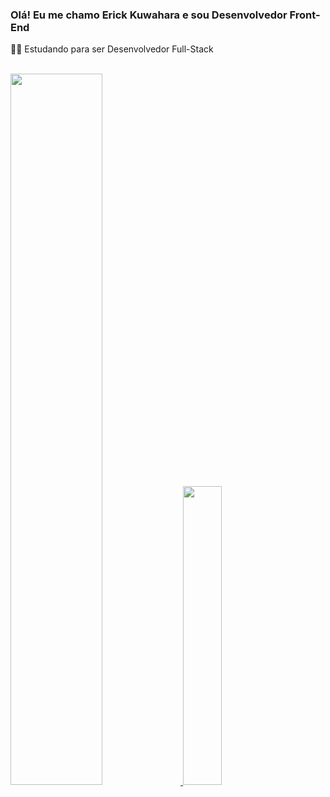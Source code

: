 ### Olá! Eu me chamo Erick Kuwahara e sou Desenvolvedor Front-End

👨‍💻 Estudando para ser Desenvolvedor Full-Stack

<br>

<a href="https://github.com/ErickKS/">
  <img width="54%" src="https://github-readme-stats.vercel.app/api?username=ErickKS&show_icons=true&theme=github_dark&hide=prs,issues" />
</a>
<a href="https://github.com/ErickKS/">
  <img width="35%" src="https://github-readme-stats.vercel.app/api/top-langs/?username=ErickKS&layout=compact&theme=github_dark" />
</a>
<!--
<div style="display = inline_block"><br>
  <img aling="center" width="40" height="40" margin="0 20" alt="hmtl" src="https://cdn.jsdelivr.net/gh/devicons/devicon/icons/html5/html5-original.svg">
  <img aling="center" width="40" height="40" margin="0 20" alt="css" src="https://cdn.jsdelivr.net/gh/devicons/devicon/icons/css3/css3-original.svg">
  <img aling="center" width="40" height="40" margin="0 20" alt="js" src="https://cdn.jsdelivr.net/gh/devicons/devicon/icons/javascript/javascript-original.svg">
  <img aling="center" width="40" height="40" margin="0 20" alt="js" src="https://cdn.jsdelivr.net/gh/devicons/devicon/icons/php/php-plain.svg">
</div>
-->
